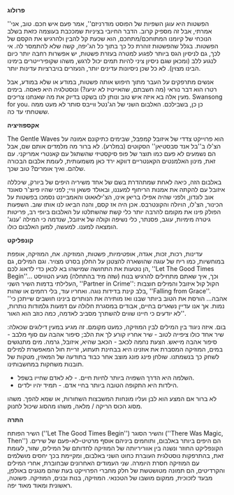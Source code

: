 **פרולוג**

''הפשטות היא עוגן השפיות של הפוסט מודרניזם'', אמר פעם איש חכם. טוב, אני אמרתי, אבל זה מספיק קרוב. הדבר החיובי בציניות שמככבת בעוצמה כזאת בשלב הנוכחי של קיומנו המתוחכם/מתחכם, הוא שכעת קל להבין ולהרגיש את הקסם של הפשטות. בגלל שהפשטות זוהרת כל כך בתוך כל הג'יפה, קשה שלא להתמסר לה. אי לכך, גם לניסיון הגס ביותר לפגוע למטרה בעזרת פשטות, יש אפשרות רחבה יותר כיום לנגוע ללב (ומכאן שגם ניסיון ציני להיות תמים יכול לרגש, משהו שקופירייטרים בימינו הבינו מצוין). לא כל שכן ניסיונות עדינים יותר, הנעזרים בויברציות עדינות יותר. 

אנשים מתרפקים על העבר מתוך חיפוש אותה פשטות, במודע או שלא במודע, אבל רטרו הוא דבר נוראי (מה חשבתם, שהאייטיז לא יגיעו?) ונוסטלגיה היא פאסה. בימים מעין אלה בא איזה איש טוב ונותן לנו בשקט בדיוק את מה שאנחנו צריכים. Swansong for you. כן כן, בשבילכם. האלבום השני של הג'נטל ווייבס סותר לא מעט ממה ששטחתי עד כה. 

**אקספוזיציה**

The Gentle Waves הוא פרוייקט צדדי של איזובל קמפבל, שבימים כתיקונם אמונה על הצ'לו ב''בל אנד סבסטיאן'' הסקוטים (במלרע). לא ברור מה מלמדים אותם שם, אבל הם נשמעים לא פעם כמו תוצר של פופ סיקסטיזי שהשתגל עם קאנטרי אמריקני. עם זאת, מינון האלמנטים הקאנטריים דווקא ירד כאן משמעותית, לעומת אלבום הבכורה שלהם. ואיך אומרים? טוב שכך. 

באלבום הזה, כיאה לאחת שמתהדרת בשם של אחד משיריה היפים של ביורק, שיכללה איזובל עם להקתה את אמנות הריחוף למעננו, ובאולד פשאן וויי; לפני שהיו פיוצ'ר סאונד אוב לונדון, ולפני שהיה אפילו בריאן אינו, הצ'ילאאוט והאמביינט נסמכו בפשטות על הכינור, הצ'לו, הויולה והקונטרבס. אכן היה אז קסם, והנה הביאו לנו אותו שוב. השפעות הפולק פינו את מקומם להרבה יותר כלי קשת שהשתלטו על האלבום ביופי רב, פריטות גיטרה מימיות, עוגב, פסנתר, כלי נשיפה וקולה של איזובל, שנדמה כי המילה 'ענוג' הומצאה למענו. למעשה, למען האלבום כולו. 

**קונפליקט**

עדינות, רכות, זכּות, אגדה, אופטימיות, פשטות, המוזיקה. אח, המוזיקה, אופפת במוחשיות, כמו ריח של עוגה שהושארה להצטנן על החלון בסרט מצויר. וגם המילים, גם הן נוטעות את התחושה שמישהו בא לכאן כדי לדאוג לכם, ''Let The Good Times Begin''... וכך, איך שאתם מתחילים להרגיש בנוח (שזה מיד בהתחלה) מגיע הטוויסט העלילתי בדמות השיר השני, ''Partner in Crime'': הקול קול איזובל והמילים חוצבות בלב קינת בדידות נוגה. ואחריו עוד, בלי רחמים או שהות, ''Falling from Grace''. ''אהבה... הורסת את הטוב ביותר שבנו ואז מותירה את הנותרים בינינו חושבים שייתכן כי נמות. אך אנו עדיין נשארים בחיים, אבודים במסגרת חלולה עם דמעות גלמודות נותרות, לא יודעים כי חיינו שווים להשתרך מסביב לאדמה, כמה כוזב הוא האור''. 

בום. איזה ניגוד בין המילים לבין המוזיקה, כמעט מקומם. זה מגיע במעין דילוגים שכאלה: שיר אחד כולו ציפייה לטוב - שיר אחריו קורע לך את הלב; סיפור אהבה עם סוף מלבב - סיפור אהבה מייאש. הצעת נחמה לכאב - הכאב שהיא, איזובל, גרמה. מים מתנגשים במים, המוזיקה המסברת את אוזנינו היא בבחינת תעתוע, זריית חול המאפשרת למילים לשחק כך בנשמתנו. שולחן פינג פונג מוצב אחר כבוד בתודעה של המאזין, מטקות של תובנות משחקות במחשבותינו. 
- השלמה היא הדרך השפויה ביותר לחיות חיים. - לא לאדם שחייו בשפל.
- הילדות היא התקופה הטובה ביותר בחיי אדם. - תמיד יהיו ילדים. 

לא ברור אם המצע הוא לבן ועליו מונחות המשבצות השחורות, או שמא להפך. משהו מסוג הכוס הריקה / מלאה, משהו מהסוג שיכול לחנוק. 

**התרה**

השיר הפותח (''Let The Good Times Begin'') והשיר הסוגר (''There Was Magic, Then'') הם היפים ביותר באלבום, ותוחמים ביניהם אוסף מרטיט-לא-פעם של שירים. הקונפליקט החוזר ונשנה בין אווריריותה של המוזיקה לחדותם של המילים, שזור, לעומת זאת, בהתרפקות נוסטלגית העוברת כחוט השני באלבום, ומקיימת בכך יחסים מושלמים עם המוזיקה חסרת היומרה. שני העמודים האחרונים שבחוברת, אחרי המילים והקרדיטים, הם תמונה מטושטשת של חלק מחברי הפרוייקט בעת שהם מנגנים באולפן, מבעד לזכוכית, ממקום מושבו של הטכנאי. המוזיקה, בנות ובנים, המוזיקה. פשוטה, ראשונית ומאוד מאוד יפה.